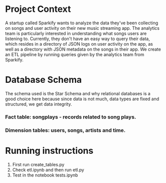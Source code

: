 # Project Context
A startup called Sparkify wants to analyze the data they've been collecting on songs and user activity on their new music streaming app. The analytics team is particularly interested in understanding what songs users are listening to. Currently, they don't have an easy way to query their data, which resides in a directory of JSON logs on user activity on the app, as well as a directory with JSON metadata on the songs in their app.
We create an ETL pipeline by running queries given by the analytics team from Sparkify.

# Database Schema
The schema used is the Star Schema and why relational databases is a good choice here because since data is not much, data types are fixed and structured, we get data integrity. 

### Fact table: songplays - records related to song plays.

### Dimension tables: users, songs, artists and time.

# Running instructions
1. First run create_tables.py
3. Check etl.ipynb and then run etl.py
4. Test in the notebook tests.ipynb

